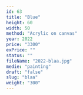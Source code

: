 ```yaml
---
id: 63
title: "Blue"
height: 60
width: 50
method: "Acrylic on canvas"
year: 2022
price: "3300"
exPrice: ""
status: ""
fileName: "2022-blaa.jpg"
medie: "painting"
draft: "false"
slug: "blaa"
weight: "300"
---
```

